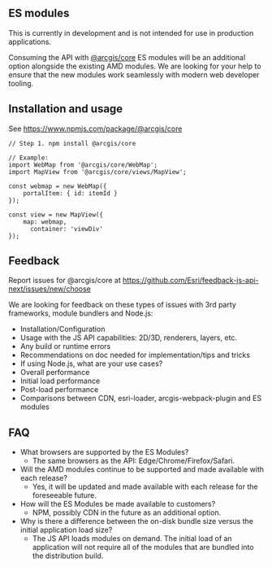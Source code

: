 ## ES modules

This is currently in development and is not intended for use in production applications.

Consuming the API with [@arcgis/core](https://www.npmjs.com/package/@arcgis/core) ES modules will be an additional option alongside the existing AMD modules. We are looking for your help to ensure that the new modules work seamlessly with modern web developer tooling.
 
## Installation and usage

See https://www.npmjs.com/package/@arcgis/core

```
// Step 1. npm install @arcgis/core

// Example:
import WebMap from '@arcgis/core/WebMap';
import MapView from '@arcgis/core/views/MapView';

const webmap = new WebMap({
    portalItem: { id: itemId }
});

const view = new MapView({
    map: webmap,
      container: 'viewDiv'
});
```

## Feedback

Report issues for @arcgis/core at https://github.com/Esri/feedback-js-api-next/issues/new/choose

We are looking for feedback on these types of issues with 3rd party frameworks, module bundlers and Node.js:
* Installation/Configuration
* Usage with the JS API capabilities: 2D/3D, renderers, layers, etc.
* Any build or runtime errors
* Recommendations on doc needed for implementation/tips and tricks 
* If using Node.js, what are your use cases?
* Overall performance
* Initial load performance
* Post-load performance
* Comparisons between CDN, esri-loader, arcgis-webpack-plugin and ES modules

## FAQ

* What browsers are supported by the ES Modules? 
  - The same browsers as the API: Edge/Chrome/Firefox/Safari. 
* Will the AMD modules continue to be supported and made available with each release?
  - Yes, it will be updated and made available with each release for the foreseeable future. 
* How will the ES Modules be made available to customers? 
  - NPM, possibly CDN in the future as an additional option.
* Why is there a difference between the on-disk bundle size versus the initial application load size? 
  - The JS API loads modules on demand. The initial load of an application will not require all of the modules that are bundled into the distribution build. 
